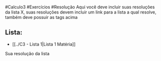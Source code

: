 #Calculo3  #Exercícios #Resolução 
Aqui você deve incluir suas resoluções da lista X, suas resoluções devem incluir um link para a lista a qual resolve, também deve possuir as tags acima
## Lista:
- [[../C3 - Lista 1|Lista 1 Matéria]]

Sua resolução da lista